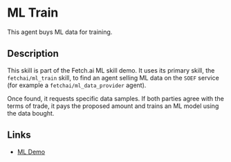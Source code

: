 # ML Train

This agent buys ML data for training.

## Description

This skill is part of the Fetch.ai ML skill demo. It uses its primary skill, the `fetchai/ml_train` skill, to find an agent selling ML data on the `SOEF` service (for example a `fetchai/ml_data_provider` agent). 

Once found, it requests specific data samples. If both parties agree with the terms of trade, it pays the proposed amount and trains an ML model using the data bought.

## Links

- <a href="https://docs.fetch.ai/aea/ml-skills/" target="_blank">ML Demo</a>